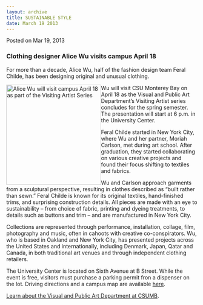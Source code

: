 ```yaml
---
layout: archive
title: SUSTAINABLE STYLE
date: March 19 2013
---
```





<span class="date">Posted on Mar 19, 2013    </span>
<h3>Clothing designer Alice Wu visits campus April 18</h3>
<p>For more than a decade, Alice Wu, half of the fashion design
team Feral Childe, has been designing original and unusual
clothing.</p>
<p><img alt="Alice Wu will visit campus April 18 as part of the Visiting Artist Series" src="http://news.csumb.edu/sites/default/files/65/attachments/news/images/wu.alice_web.jpg" style="float:left; width:250px; height:263px">Wu will visit CSU
Monterey Bay on April 18 as the Visual and Public Art Department&#x2019;s
Visiting Artist series concludes for the spring semester. The
presentation will start at 6 p.m. in the University Center.</img></p>
<p>Feral Childe started in New York City, where Wu and her partner,
Moriah Carlson, met during art school. After graduation, they
started collaborating on various creative projects and found their
focus shifting to textiles and fabrics.</p>
<p>Wu and Carlson approach garments from a sculptural perspective,
resulting in clothes described as &#x201C;built rather than sewn.&#x201D; Feral
Childe is known for its original textiles, hand-finished trims, and
surprising construction details. All pieces are made with an eye to
sustainability &#x2013; from choice of fabric, printing and dyeing
treatments, to details such as buttons and trim &#x2013; and are
manufactured in New York City.</p>
<p>Collections are represented through performance, installation,
collage, film, photography and music, often in cahoots with
creative co-conspirators. Wu, who is based in Oakland and New York
City, has presented projects across the United States and
internationally, including Denmark, Japan, Qatar and Canada, in
both traditional art venues and through independent clothing
retailers.</p>
<p>The University Center is located on Sixth Avenue at B Street.
While the event is free, visitors must purchase a parking permit
fron a dispenser on the lot. Driving directions and a campus map
are available <a href="http://csumb.edu/map" rel="nofollow">here</a>.</p>
<p><a href="http://csumb.edu/art" rel="nofollow">Learn about the
Visual and Public Art Department at CSUMB</a>.</p>
<p><br>
&#xA0;</br></p>





